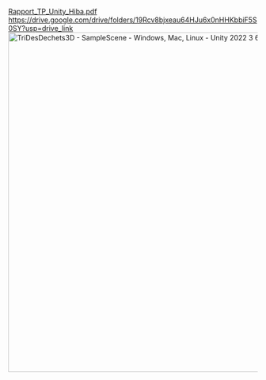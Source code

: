 [Rapport_TP_Unity_Hiba.pdf](https://github.com/user-attachments/files/23246712/Rapport_TP_Unity_Hiba.pdf)
https://drive.google.com/drive/folders/19Rcv8bjxeau64HJu6x0nHHKbbiF5S0SY?usp=drive_link
<img width="1366" height="685" alt="TriDesDechets3D - SampleScene - Windows, Mac, Linux - Unity 2022 3 62f2 _DX11_ 30_10_2025 23_57_02" src="https://github.com/user-attachments/assets/ac92ca7d-fe44-4671-a07d-6e745fda7860" />
